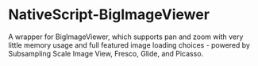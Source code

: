 # NativeScript-BigImageViewer
A wrapper for BigImageViewer, which supports pan and zoom with very little memory usage and full featured image loading choices - powered by Subsampling Scale Image View, Fresco, Glide, and Picasso.

